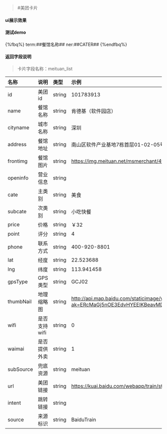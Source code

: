 >#美团卡片

#### ui展示效果
#### 测试demo
{%fbq%}
term:##餐馆名称##
ner:##CATER##
{%endfbq%}

#### 返回字段说明

>卡片字段名称：meituan_list

|名称|说明|类型|示例|
|:---|:---|:---|:---|
|id|美团id|string|101783913|
|name|餐馆名称|string|肯德基（软件园店）|
|cityname|城市名称|string|深圳|
|address|餐馆地址|string|南山区软件产业基地7栋首层01-02-05号铺|
|frontimg|餐馆图片|string|https://img.meituan.net/msmerchant/4f63c1475c1e6edaa2210d7416145f8b120120.jpg|
|openinfo|营业信息|string||
|cate|主类别|string|美食|
|subcate|次类别|string|小吃快餐|
|price|价格|string|￥32|
|point|评分|string|4|
|phone|联系方式|string|400-920-8801|
|lat|经度|string|22.523688|
|lng|纬度|string|113.941458|
|gpsType|GPS类型|string|GCJ02|
|thumbNail|地理缩略图|string|http://api.map.baidu.com/staticimage/v2?ak=ERcMaGj5nOE3EdvHYEEIKBeavMDpEkex&mcode=666666&width=480&height=360&zoom=18&center=113.948006,22.529343&markers=113.948006,22.529343|
|wifi|是否支持wifi|string|0|
|waimai|是否提供外卖|string|1|
|subSource|兜底资源|string|meituan|
|url|美团链接|string|https://kuai.baidu.com/webapp/train/stationlist.html?trainno=K1026|
|intent|跳转链接|string||
|source|来源标识|string|BaiduTrain|















